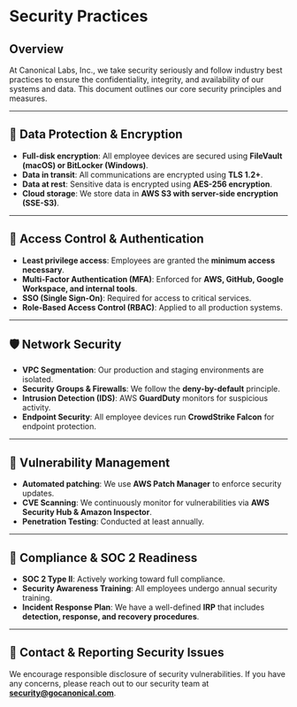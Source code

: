 # Security Practices

## Overview
At Canonical Labs, Inc., we take security seriously and follow industry best practices to ensure the confidentiality, integrity, and availability of our systems and data. This document outlines our core security principles and measures.

---

## **🔐 Data Protection & Encryption**
- **Full-disk encryption**: All employee devices are secured using **FileVault (macOS) or BitLocker (Windows)**.
- **Data in transit**: All communications are encrypted using **TLS 1.2+**.
- **Data at rest**: Sensitive data is encrypted using **AES-256 encryption**.
- **Cloud storage**: We store data in **AWS S3 with server-side encryption (SSE-S3)**.

---

## **🔑 Access Control & Authentication**
- **Least privilege access**: Employees are granted the **minimum access necessary**.
- **Multi-Factor Authentication (MFA)**: Enforced for **AWS, GitHub, Google Workspace, and internal tools**.
- **SSO (Single Sign-On)**: Required for access to critical services.
- **Role-Based Access Control (RBAC)**: Applied to all production systems.

---

## **🛡️ Network Security**
- **VPC Segmentation**: Our production and staging environments are isolated.
- **Security Groups & Firewalls**: We follow the **deny-by-default** principle.
- **Intrusion Detection (IDS)**: AWS **GuardDuty** monitors for suspicious activity.
- **Endpoint Security**: All employee devices run **CrowdStrike Falcon** for endpoint protection.

---

## **🔄 Vulnerability Management**
- **Automated patching**: We use **AWS Patch Manager** to enforce security updates.
- **CVE Scanning**: We continuously monitor for vulnerabilities via **AWS Security Hub & Amazon Inspector**.
- **Penetration Testing**: Conducted at least annually.

---

## **📜 Compliance & SOC 2 Readiness**
- **SOC 2 Type II**: Actively working toward full compliance.
- **Security Awareness Training**: All employees undergo annual security training.
- **Incident Response Plan**: We have a well-defined **IRP** that includes **detection, response, and recovery procedures**.

---

## **📝 Contact & Reporting Security Issues**
We encourage responsible disclosure of security vulnerabilities. If you have any concerns, please reach out to our security team at **security@gocanonical.com**.


